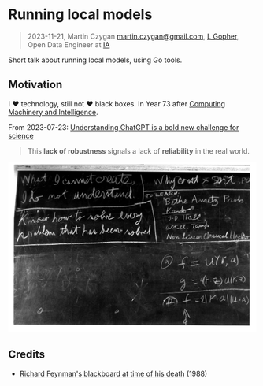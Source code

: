 # Running local models

> 2023-11-21, Martin Czygan <martin.czygan@gmail.com>, [L Gopher](https://golangleipzig.space), Open Data Engineer at [IA](https://archive.org)

Short talk about running local models, using Go tools.

## Motivation

I ❤️  technology, still not ❤️  black boxes. In Year 73 after [Computing Machinery
and Intelligence](https://phil415.pbworks.com/f/TuringComputing.pdf).

From 2023-07-23: [Understanding ChatGPT is a bold new challenge for science](https://www.nature.com/articles/d41586-023-02366-2.pdf)

> This **lack of robustness** signals a lack of **reliability** in the real world.

![](static/default.jpg)



## Credits

* [Richard Feynman's blackboard at time of his death](https://digital.archives.caltech.edu/collections/Photographs/1.10-29/) (1988)
